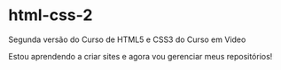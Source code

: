 # html-css-2
 Segunda versão do Curso de HTML5 e CSS3 do Curso em Video

Estou aprendendo a criar sites e agora vou gerenciar meus repositórios!
